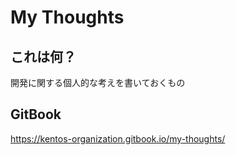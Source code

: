 # My Thoughts

## これは何？

開発に関する個人的な考えを書いておくもの

## GitBook

https://kentos-organization.gitbook.io/my-thoughts/
